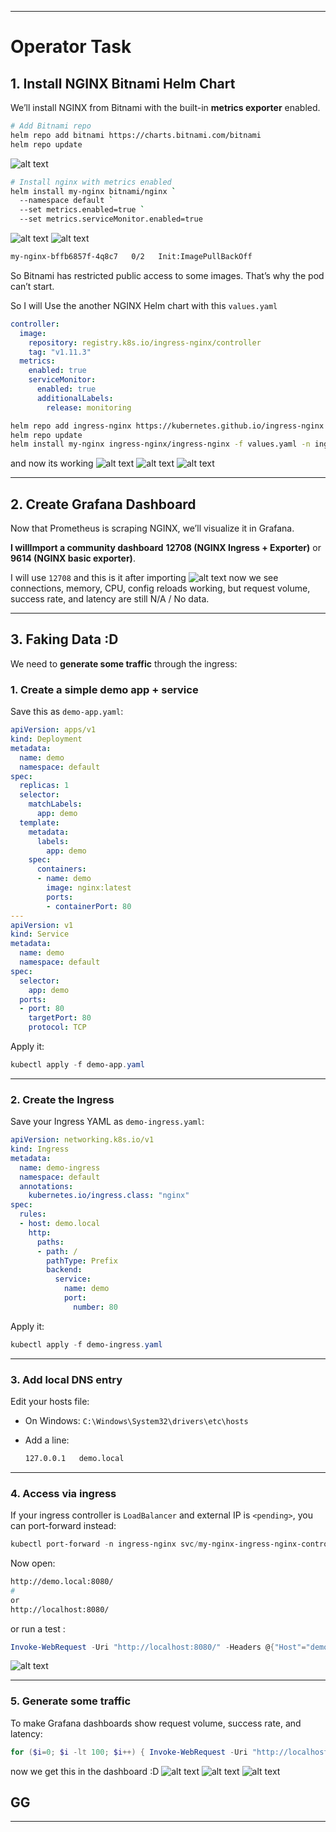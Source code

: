 
---

# Operator Task

## **1. Install NGINX Bitnami Helm Chart**

We’ll install NGINX from Bitnami with the built-in **metrics exporter** enabled.

```bash
# Add Bitnami repo
helm repo add bitnami https://charts.bitnami.com/bitnami
helm repo update
```

![alt text](images/{F5027181-1A04-4EF0-A518-C439AC9F1170}.png)

```bash
# Install nginx with metrics enabled
helm install my-nginx bitnami/nginx `
  --namespace default `
  --set metrics.enabled=true `
  --set metrics.serviceMonitor.enabled=true
```

![alt text](images/{4944DE4C-0A05-4B43-BA70-3B74A092BAF0}.png)
![alt text](images/{F5A6E54B-2F74-4123-A6D1-7B3CDAF797F1}.png)

```bash
my-nginx-bffb6857f-4q8c7   0/2   Init:ImagePullBackOff
```

So Bitnami has restricted public access to some images. That’s why the pod can’t start.

So I will Use the another NGINX Helm chart
with this `values.yaml`

```yaml
controller:
  image:
    repository: registry.k8s.io/ingress-nginx/controller
    tag: "v1.11.3"
  metrics:
    enabled: true
    serviceMonitor:
      enabled: true
      additionalLabels:
        release: monitoring
```

```bash
helm repo add ingress-nginx https://kubernetes.github.io/ingress-nginx
helm repo update
helm install my-nginx ingress-nginx/ingress-nginx -f values.yaml -n ingress-nginx --create-namespace
```

and now its working
![alt text](images/{45F8278F-F47E-4B7A-A7A5-DA07099A0BCF}.png)
![alt text](images/{C8459B51-84D3-471C-BCEA-3BB14DCBEF4C}.png)
![alt text](images/{7E722A71-D37B-4DFE-A85C-E94DA61401D2}.png)

---

## **2. Create Grafana Dashboard**

Now that Prometheus is scraping NGINX, we’ll visualize it in Grafana.

**I willImport a community dashboard**
**12708 (NGINX Ingress + Exporter)** or **9614 (NGINX basic exporter)**.

I will use `12708` and this is it after importing
![alt text](images/image.png)
now we see connections, memory, CPU, config reloads working, but request volume, success rate, and latency are still N/A / No data.

---

## **3. Faking Data :D**

We need to **generate some traffic** through the ingress:

### 1. Create a simple demo app + service

Save this as `demo-app.yaml`:

```yaml
apiVersion: apps/v1
kind: Deployment
metadata:
  name: demo
  namespace: default
spec:
  replicas: 1
  selector:
    matchLabels:
      app: demo
  template:
    metadata:
      labels:
        app: demo
    spec:
      containers:
      - name: demo
        image: nginx:latest
        ports:
        - containerPort: 80
---
apiVersion: v1
kind: Service
metadata:
  name: demo
  namespace: default
spec:
  selector:
    app: demo
  ports:
  - port: 80
    targetPort: 80
    protocol: TCP

```

Apply it:

```powershell
kubectl apply -f demo-app.yaml
```

---

### 2. Create the Ingress

Save your Ingress YAML as `demo-ingress.yaml`:

```yaml
apiVersion: networking.k8s.io/v1
kind: Ingress
metadata:
  name: demo-ingress
  namespace: default
  annotations:
    kubernetes.io/ingress.class: "nginx"
spec:
  rules:
  - host: demo.local
    http:
      paths:
      - path: /
        pathType: Prefix
        backend:
          service:
            name: demo
            port:
              number: 80
```

Apply it:

```powershell
kubectl apply -f demo-ingress.yaml
```

---

### 3. Add local DNS entry

Edit your hosts file:

* On Windows: `C:\Windows\System32\drivers\etc\hosts`
* Add a line:

  ```bash
  127.0.0.1   demo.local
  ```

---

### 4. Access via ingress

If your ingress controller is `LoadBalancer` and external IP is `<pending>`, you can port-forward instead:

```powershell
kubectl port-forward -n ingress-nginx svc/my-nginx-ingress-nginx-controller 8080:80
```

Now open:

```bash
http://demo.local:8080/
# 
or
http://localhost:8080/
```

or run a test :

```powershell
Invoke-WebRequest -Uri "http://localhost:8080/" -Headers @{"Host"="demo.local"}
```

![alt text](images/{E8D8908B-6C20-4667-B0E7-E1C16D3DA460}.png)

---

### 5. Generate some traffic

To make Grafana dashboards show request volume, success rate, and latency:

```powershell
for ($i=0; $i -lt 100; $i++) { Invoke-WebRequest -Uri "http://localhost:8080/" -Headers @{"Host"="demo.local"} }
```

now we get this in the dashboard :D
![alt text](images/{627E9F0C-F220-478E-B3C7-E81B324394F1}.png)
![alt text](images/image-1.png)
![alt text](images/{8E3B5DE0-6C76-4A15-93AD-3E16166F4C66}.png)

## GG

---
